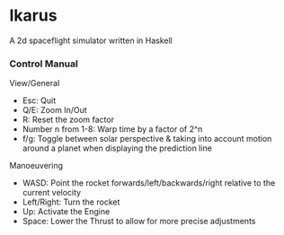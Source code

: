 # Ikarus
A 2d spaceflight simulator written in Haskell

### Control Manual
View/General

 - Esc: Quit
 - Q/E: Zoom In/Out
 - R: Reset the zoom factor
 - Number n from 1-8: Warp time by a factor of 2^n
 - f/g: Toggle between solar perspective & taking into account motion around a planet when displaying the prediction line 

Manoeuvering

 - WASD: Point the rocket forwards/left/backwards/right relative to the current velocity
 - Left/Right: Turn the rocket
 - Up: Activate the Engine
 - Space: Lower the Thrust to allow for more precise adjustments
